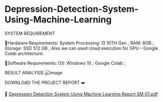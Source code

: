 




# Depression-Detection-System-Using-Machine-Learning



SYSTEM REQUIREMENT

🔎Hardware Requirements: 
            System Processing: I3 10TH Gen ;
            RAM: 8GB ; 
            Storage: SSD 512 GB ;
            Also we can used cloud execution for GPU – Google Colab architecture. 

🔎Software Requirements:
  OS: Windows 10 ;
  Google Colab ;

 RESULT ANALYSIS 
![image](https://user-images.githubusercontent.com/78700974/204124779-9d353689-2adb-499d-97e3-171c69f4ee8f.png)




DOWNLOAD THE PROJECT REPORT ➡️





📁 [Depression Detection System Using Machine Learning Report SM G1.pdf](https://github.com/SUBHADIPMAITI-DEV/Depression-Detection-System-Using-Machine-Learning/files/10097750/Depression.Detection.System.Using.Machine.Learning.Report.SM.G1.pdf)


